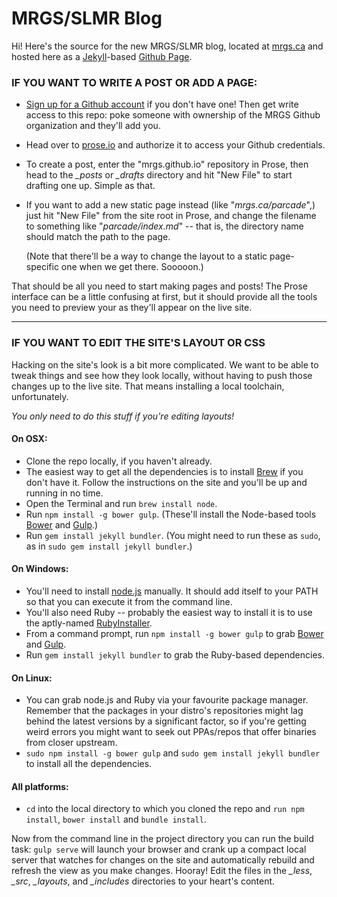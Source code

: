 # MRGS/SLMR Blog

Hi! Here's the source for the new MRGS/SLMR blog, located at [mrgs.ca](http://mrgs.ca) and hosted here as a [Jekyll](http://jekyllrb.com)-based [Github Page](https://pages.github.com/).

### IF YOU WANT TO WRITE A POST OR ADD A PAGE:

-   [Sign up for a Github account](https://github.com/join) if you don't have one! Then get write access to this repo: poke someone with ownership of the MRGS Github organization and they'll add you.

-   Head over to [prose.io](http://prose.io) and authorize it to access your Github credentials.

-   To create a post, enter the "mrgs.github.io" repository in Prose, then head to the *_posts* or *_drafts* directory and hit "New File" to start drafting one up. Simple as that.

-   If you want to add a new static page instead (like "*mrgs.ca/parcade*",) just hit "New File" from the site root in Prose, and change the filename to something like "*parcade/index.md*" -- that is, the directory name should match the path to the page.

    (Note that there'll be a way to change the layout to a static page-specific one when we get there. Sooooon.)

That should be all you need to start making pages and posts! The Prose interface can be a little confusing at first, but it should provide all the tools you need to preview your as they'll appear on the live site.

---

### IF YOU WANT TO EDIT THE SITE'S LAYOUT OR CSS

Hacking on the site's look is a bit more complicated. We want to be able to tweak things and see how they look locally, without having to push those changes up to the live site. That means installing a local toolchain, unfortunately.

*You only need to do this stuff if you're editing layouts!*

#### On OSX:

- Clone the repo locally, if you haven't already.
- The easiest way to get all the dependencies is to install [Brew](http://brew.sh) if you don't have it. Follow the instructions on the site and you'll be up and running in no time.
- Open the Terminal and run `brew install node`.
- Run `npm install -g bower gulp`. (These'll install the Node-based tools [Bower](http://bower.io) and [Gulp](http://gulpjs.com/).)
- Run `gem install jekyll bundler`. (You might need to run these as `sudo`, as in `sudo gem install jekyll bundler`.)

#### On Windows:

- You'll need to install [node.js](http://nodejs.org/) manually. It should add itself to your PATH so that you can execute it from the command line.
- You'll also need Ruby -- probably the easiest way to install it is to use the aptly-named [RubyInstaller](http://rubyinstaller.org/).
- From a command prompt, run `npm install -g bower gulp` to grab [Bower](http://bower.io) and [Gulp](http://gulpjs.com/).
- Run `gem install jekyll bundler` to grab the Ruby-based dependencies.

#### On Linux:

- You can grab node.js and Ruby via your favourite package manager. Remember that the packages in your distro's repositories might lag behind the latest versions by a significant factor, so if you're getting weird errors you might want to seek out PPAs/repos that offer binaries from closer upstream.
- `sudo npm install -g bower gulp` and `sudo gem install jekyll bundler` to install all the dependencies.


#### All platforms:

- `cd` into the local directory to which you cloned the repo and `run npm install`, `bower install` and `bundle install`.

Now from the command line in the project directory you can run the build task: `gulp serve` will launch your browser and crank up a compact local server that watches for changes on the site and automatically rebuild and refresh the view as you make changes. Hooray! Edit the files in the *_less*, *_src*, *_layouts*, and *_includes* directories to your heart's content.